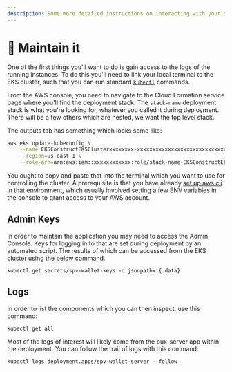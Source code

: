```yaml
---
description: Some more detailed instructions on interacting with your deployment
---
```


# 🔨 Maintain it

One of the first things you'll want to do is gain access to the logs of the running instances. To do this you'll need to link your local terminal to the EKS cluster, such that you can run standard [`kubectl`](https://kubernetes.io/docs/tasks/tools/) commands.

From the AWS console, you need to navigate to the Cloud Formation service page where you'll find the deployment stack. The `stack-name` deployment stack is what you're looking for, whatever you called it during deployment. There will be a few others which are nested, we want the top level stack.

The outputs tab has something which looks some like:

```bash
aws eks update-kubeconfig \
    --name EKSConstructEKSClusterxxxxxxxx-xxxxxxxxxxxxxxxxxxxxxxxxxxxxxxxx \
    --region=us-east-1 \
    --role-arn=arn:aws:iam::xxxxxxxxxxxx:role/stack-name-EKSConstructEksMastersRolexxxxxxxx-xxxxxxxxxxxx
```

You ought to copy and paste that into the terminal which you want to use for controlling the cluster. A prerequisite is that you have already [set up aws cli](https://docs.aws.amazon.com/cli/latest/userguide/getting-started-quickstart.html) in that environment, which usually involved setting a few ENV variables in the console to grant access to your AWS account.

## Admin Keys

In order to maintain the application you may need to access the Admin Console. Keys for logging in to that are set during deployment by an automated script. The results of which can be accessed from the EKS cluster using the below command.&#x20;

```
kubectl get secrets/spv-wallet-keys -o jsonpath='{.data}'
```

## Logs

In order to list the components which you can then inspect, use this command:

```
kubectl get all
```

Most of the logs of interest will likely come from the bux-server app within the deployment. You can follow the trail of logs with this command:

```
kubectl logs deployment.apps/spv-wallet-server --follow
```
